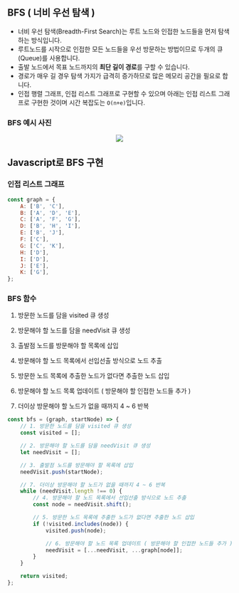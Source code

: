 ## BFS ( 너비 우선 탐색 )

- 너비 우선 탐색(Breadth-First Search)는 루트 노드와 인접한 노드들을 먼저 탐색하는 방식입니다.
- 루트노드를 시작으로 인접한 모든 노드들을 우선 방문하는 방법이므로 두개의 큐(Queue)를 사용합니다.
- 출발 노드에서 목표 노드까지의 **최단 길이 경로**를 구할 수 있습니다.
- 경로가 매우 길 경우 탐색 가지가 급격히 증가하므로 많은 메모리 공간을 필요로 합니다.
- 인접 행렬 그래프, 인접 리스트 그래프로 구현할 수 있으며 아래는 인접 리스트 그래프로 구현한 것이며 시간 복잡도는 `O(n+e)`입니다.

### BFS 예시 사진

<p align="center">
    <img src="https://user-images.githubusercontent.com/115976217/217460322-4e09af02-9b7d-4646-9561-7ad56730c992.png">
</p>

## Javascript로 BFS 구현

### 인접 리스트 그래프

```javascript
const graph = {
	A: ['B', 'C'],
	B: ['A', 'D', 'E'],
	C: ['A', 'F', 'G'],
	D: ['B', 'H', 'I'],
	E: ['B', 'J'],
	F: ['C'],
	G: ['C', 'K'],
	H: ['D'],
	I: ['D'],
	J: ['E'],
	K: ['G'],
};
```

### BFS 함수

1. 방문한 노드를 담을 visited 큐 생성

2. 방문해야 할 노드를 담을 needVisit 큐 생성

3. 출발점 노드를 방문해야 할 목록에 삽입

4. 방문해야 할 노드 목록에서 선입선출 방식으로 노드 추출

5. 방문한 노드 목록에 추출한 노드가 없다면 추출한 노드 삽입

6. 방문해야 할 노드 목록 업데이트 ( 방문해야 할 인접한 노드들 추가 )

7. 더이상 방문해야 할 노드가 없을 때까지 4 ~ 6 반복

```javascript
const bfs = (graph, startNode) => {
	// 1. 방문한 노드를 담을 visited 큐 생성
	const visited = [];

	// 2. 방문해야 할 노드를 담을 needVisit 큐 생성
	let needVisit = [];

	// 3. 출발점 노드를 방문해야 할 목록에 삽입
	needVisit.push(startNode);

	// 7. 더이상 방문해야 할 노드가 없을 때까지 4 ~ 6 반복
	while (needVisit.length !== 0) {
		// 4. 방문해야 할 노드 목록에서 선입선출 방식으로 노드 추출
		const node = needVisit.shift();

		// 5. 방문한 노드 목록에 추출한 노드가 없다면 추출한 노드 삽입
		if (!visited.includes(node)) {
			visited.push(node);

			// 6. 방문해야 할 노드 목록 업데이트 ( 방문해야 할 인접한 노드들 추가 )
			needVisit = [...needVisit, ...graph[node]];
		}
	}

	return visited;
};
```
